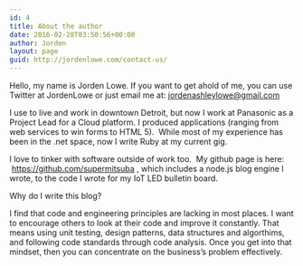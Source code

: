 ```yaml
---
id: 4
title: About the author
date: 2016-02-28T03:50:56+00:00
author: Jorden
layout: page
guid: http://jordenlowe.com/contact-us/
---
```

Hello, my name is Jorden Lowe. If you want to get ahold of me, you can use Twitter at JordenLowe or just email me at: <jordenashleylowe@gmail.com>

I use to live and work in downtown Detroit, but now I work at Panasonic as a Project Lead for a Cloud platform. I produced applications (ranging from web services to win forms to HTML 5).  While most of my experience has been in the .net space, now I write Ruby at my current gig.

I love to tinker with software outside of work too.  My github page is here:  https://github.com/supermitsuba , which includes a node.js blog engine I wrote, to the code I wrote for my IoT LED bulletin board.

Why do I write this blog?

I find that code and engineering principles are lacking in most places. I want to encourage others to look at their code and improve it constantly. That means using unit testing, design patterns, data structures and algorthims, and following code standards through code analysis. Once you get into that mindset, then you can concentrate on the business&#8217;s problem effectively.